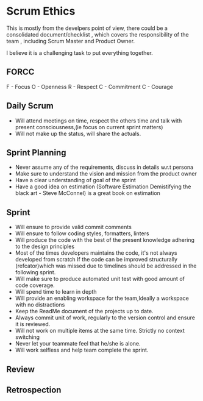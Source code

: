 # Scrum Ethics 

This is mostly from the develpers point of view, there could be a consolidated document/checklist , which covers the responsibility of the team , including Scrum Master and Product Owner.

I believe it is a challenging task to put everything together. 

## FORCC

F - Focus
O - Openness
R - Respect
C - Commitment
C - Courage

## Daily Scrum

- Will attend meetings on time, respect the others time and talk with present consciousness,(ie focus on current sprint matters)  
- Will not make up the status, will share the actuals.

## Sprint Planning

- Never assume any of the requirements, discuss in details w.r.t persona
- Make sure to understand the vision and mission from the product owner
- Have a clear understanding of goal of the sprint
- Have a good idea on estimation (Software Estimation Demistifying the black art - Steve McConnel) is a great book on estimation

## Sprint

- Will ensure to provide valid commit comments
- Will ensure to follow coding styles, formatters, linters
- Will produce the code with the best of the present knowledge adhering to the design principles
- Most of the times developers maintains the code, it's not always developed from scratch If the code can be improved structurally (refcator)which was missed due to timelines should be addressed in the following sprint.
- Will make sure to produce automated unit test with good amount of code coverage.
- Will spend time to learn in depth  
- Will provide an enabling workspace for the team,Ideally a workspace with no distractions 
- Keep the ReadMe document of the projects up to date.
- Always commit  unit of work, regularly to the version control and ensure it is reviewed.
- Will not work on multiple items at the same time. Strictly no context switching
- Never let your teammate feel that he/she is alone.
- Will work selfless and help team complete the sprint.

## Review

## Retrospection


